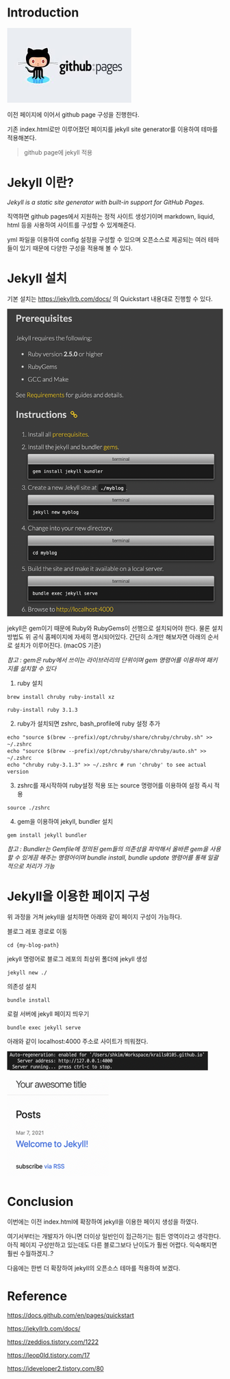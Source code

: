 # Introduction
![github pages](/assets/images/23-02-04-github-page/images.jpeg)

이전 페이지에 이어서 github page 구성을 진행한다.

기존 index.html로만 이루어졌던 페이지를 jekyll site generator를 이용하여 테마를 적용해본다.
> github page에 jekyll 적용

# Jekyll 이란?
*Jekyll is a static site generator with built-in support for GitHub Pages.*

직역하면 github pages에서 지원하는 정적 사이트 생성기이며 markdown, liquid, html 등을 사용하여 사이트를 구성할 수 있게해준다. 

yml 파일을 이용하여 config 설정을 구성할 수 있으며 오픈소스로 제공되는 여러 테마들이 있기 때문에 다양한 구성을 적용해 볼 수 있다.

# Jekyll 설치

기본 설치는 https://jekyllrb.com/docs/ 의 Quickstart 내용대로 진행할 수 있다.

![](/assets/images/23-02-04-github-page(2)/github1.png)

jekyll은 gem이기 때문에 Ruby와 RubyGems이 선행으로 설치되어야 한다. 물론 설치방법도 위 공식 홈페이지에 자세히 명시되어있다. 간단히 소개만 해보자면 아래의 순서로 설치가 이루어진다. (macOS 기준)

*참고 : gem은 ruby에서 쓰이는 라이브러리의 단위이며 gem 명령어를 이용하여 패키지를 설치할 수 있다*

1. ruby 설치
```
brew install chruby ruby-install xz
```
```
ruby-install ruby 3.1.3
```

2. ruby가 설치되면 zshrc, bash_profile에 ruby 설정 추가
```
echo "source $(brew --prefix)/opt/chruby/share/chruby/chruby.sh" >> ~/.zshrc
echo "source $(brew --prefix)/opt/chruby/share/chruby/auto.sh" >> ~/.zshrc
echo "chruby ruby-3.1.3" >> ~/.zshrc # run 'chruby' to see actual version
```

3. zshrc를 재시작하여 ruby설정 적용 또는 source 명령어를 이용하여 설정 즉시 적용
```
source ./zshrc
```
4. gem을 이용하여 jekyll, bundler 설치 
```
gem install jekyll bundler
```

*참고 : Bundler는 Gemfile에 정의된 gem들의 의존성을 파악해서 올바른 gem을 사용할 수 있게끔 해주는 명령어이며 bundle install, bundle update 명령어를 통해 일괄적으로 처리가 가능*

# Jekyll을 이용한 페이지 구성

위 과정을 거쳐 jekyll을 설치하면 아래와 같이 페이지 구성이 가능하다.


블로그 레포 경로로 이동
```
cd {my-blog-path}
```
jekyll 명령어로 블로그 레포의 최상위 폴더에 jekyll 생성
```
jekyll new ./
```
의존성 설치
```
bundle install
```
로컬 서버에 jekyll 페이지 띄우기
```
bundle exec jekyll serve
```
아래와 같이 localhost:4000 주소로 사이트가 띄워졌다.

![](/assets/images/23-02-04-github-page(2)/github3.png)


![](/assets/images/23-02-04-github-page(2)/github4.png)

# Conclusion
이번에는 이전 index.html에 확장하여 jekyll을 이용한 페이지 생성을 하였다. 

여기서부터는 개발자가 아니면 더이상 일반인이 접근하기는 힘든 영역이라고 생각한다. 아직 페이지 구성만하고 있는데도 다른 블로그보다 난이도가 훨씬 어렵다. 익숙해지면 훨씬 수월하겠지..?

다음에는 한번 더 확장하여 jekyll의 오픈소스 테마를 적용하여 보겠다.


# Reference

https://docs.github.com/en/pages/quickstart

https://jekyllrb.com/docs/

https://zeddios.tistory.com/1222

https://leop0ld.tistory.com/17

https://ideveloper2.tistory.com/80




